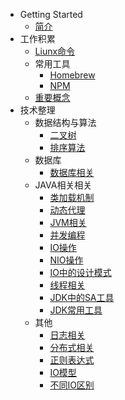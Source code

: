 - Getting Started
  - [简介](/)
- 工作积累
  - [Liunx命令](Linux命令.md)
  - 常用工具
    - [Homebrew](常用工具/Homebrew.md)
    - [NPM](常用工具/npm.md)
  - [重要概念](重要概念.md)
- 技术整理
  - 数据结构与算法
    - [二叉树](技术整理/数据结构与算法/二叉树.md)
    - [排序算法](技术整理/数据结构与算法/排序算法.md)
  - 数据库
    - [数据库相关](技术整理/数据库/数据库相关.md)
  - JAVA相关相关
    - [类加载机制](技术整理/JAVA相关/类加载机制.md)
    - [动态代理](技术整理/JAVA相关/动态代理.md)
    - [JVM相关](技术整理/JAVA相关/JVM相关.md)
    - [并发编程](技术整理/JAVA相关/并发编程.md)
    - [IO操作](技术整理/JAVA相关/IO操作.md)
    - [NIO操作](技术整理/JAVA相关/NIO.md)
    - [IO中的设计模式](技术整理/JAVA相关/IO中的设计模式.md)
    - [线程相关](技术整理/JAVA相关/多线程.md)
    - [JDK中的SA工具](技术整理/JAVA相关/JDK中的SA工具.md)
    - [JDK常用工具](技术整理/JAVA相关/JDK常用工具.md)
  - 其他
    - [日志相关](技术整理/其他/日志相关.md)
    - [分布式相关](技术整理/其他/分布式概念.md)
    - [正则表达式](技术整理/其他/正则表达式.md)
    - [IO模型](技术整理/其他/IO模型.md)
    - [不同IO区别](技术整理/其他/不同IO区别.md)
